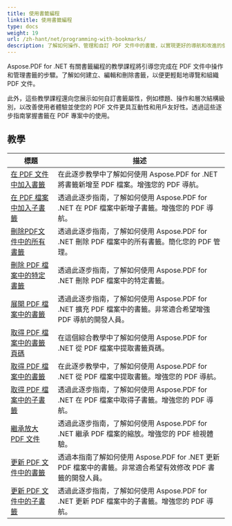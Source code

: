 ```yaml
---
title: 使用書籤編程
linktitle: 使用書籤編程
type: docs
weight: 19
url: /zh-hant/net/programming-with-bookmarks/
description: 了解如何操作、管理和自訂 PDF 文件中的書籤，以實現更好的導航和改進的使用者體驗。
---
```

Aspose.PDF for .NET 有關書籤編程的教學課程將引導您完成在 PDF 文件中操作和管理書籤的步驟。了解如何建立、編輯和刪除書籤，以便更輕鬆地導覽和組織 PDF 文件。

此外，這些教學課程還向您展示如何自訂書籤屬性，例如標題、操作和層次結構級別，以改善使用者體驗並使您的 PDF 文件更具互動性和用戶友好性。透過這些逐步指南掌握書籤在 PDF 專案中的使用。

## 教學
| 標題 | 描述 |
| --- | --- | 
| [在 PDF 文件中加入書籤](./add-bookmark/) | 在此逐步教學中了解如何使用 Aspose.PDF for .NET 將書籤新增至 PDF 檔案。增強您的 PDF 導航。 |  
| [在 PDF 檔案中加入子書籤](./add-child-bookmark/) | 透過此逐步指南，了解如何使用 Aspose.PDF for .NET 在 PDF 檔案中新增子書籤。增強您的 PDF 導航。 |  
| [刪除PDF文件中的所有書籤](./delete-all-bookmarks/) | 透過此逐步指南，了解如何使用 Aspose.PDF for .NET 刪除 PDF 檔案中的所有書籤。簡化您的 PDF 管理。 |  
| [刪除 PDF 檔案中的特定書籤](./delete-particular-bookmark/) | 透過此逐步指南，了解如何使用 Aspose.PDF for .NET 刪除 PDF 檔案中的特定書籤。 |  
| [展開 PDF 檔案中的書籤](./expand-bookmarks/) | 透過此逐步指南，了解如何使用 Aspose.PDF for .NET 擴充 PDF 檔案中的書籤。非常適合希望增強 PDF 導航的開發人員。 |  
| [取得 PDF 檔案中的書籤頁碼](./get-bookmark-page-number/) | 在這個綜合教學中了解如何使用 Aspose.PDF for .NET 從 PDF 檔案中提取書籤頁碼。 |  
| [取得 PDF 檔案中的書籤](./get-bookmarks/) | 在此逐步教學中，了解如何使用 Aspose.PDF for .NET 從 PDF 檔案中提取書籤。增強您的 PDF 導航。 |  
| [取得 PDF 檔案中的子書籤](./get-child-bookmarks/) | 透過此逐步指南，了解如何使用 Aspose.PDF for .NET 在 PDF 檔案中取得子書籤。增強您的 PDF 導航。 |  
| [繼承放大 PDF 文件](./inherit-zoom/) | 透過此逐步指南，了解如何使用 Aspose.PDF for .NET 繼承 PDF 檔案的縮放。增強您的 PDF 檢視體驗。 |  
| [更新 PDF 文件中的書籤](./update-bookmarks/) | 透過本指南了解如何使用 Aspose.PDF for .NET 更新 PDF 檔案中的書籤。非常適合希望有效修改 PDF 書籤的開發人員。 |  
| [更新 PDF 文件中的子書籤](./update-child-bookmarks/) | 透過此逐步指南，了解如何使用 Aspose.PDF for .NET 更新 PDF 檔案中的子書籤。增強您的 PDF 導航。 |  